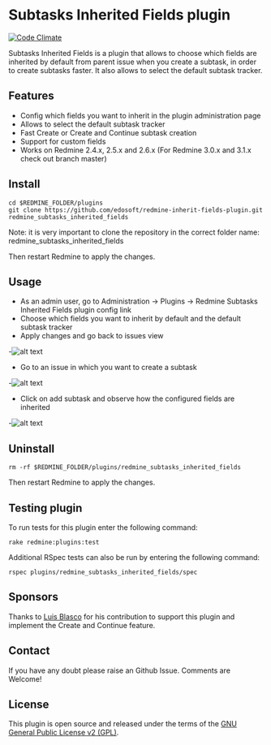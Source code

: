 # Subtasks Inherited Fields plugin
[![Code Climate](https://codeclimate.com/github/edosoft/redmine-inherit-fields-plugin.png)](https://codeclimate.com/github/edosoft/redmine-inherit-fields-plugin)

Subtasks Inherited Fields is a plugin that allows to choose which fields are inherited by default from parent issue when you create a subtask, in order to create subtasks faster. It also allows to select the default subtask tracker.

## Features

* Config which fields you want to inherit in the plugin administration page
* Allows to select the default subtask tracker
* Fast Create or Create and Continue subtask creation
* Support for custom fields
* Works on Redmine 2.4.x, 2.5.x and 2.6.x (For Redmine 3.0.x and 3.1.x check out branch master)

## Install

```
cd $REDMINE_FOLDER/plugins
git clone https://github.com/edosoft/redmine-inherit-fields-plugin.git redmine_subtasks_inherited_fields
```
Note: it is very important to clone the repository in the correct folder name: redmine\_subtasks\_inherited\_fields

Then restart Redmine to apply the changes.
 
## Usage 

* As an admin user, go to Administration -> Plugins -> Redmine Subtasks Inherited Fields plugin config link
* Choose which fields you want to inherit by default and the default subtask tracker
* Apply changes and go back to issues view

-![alt text](http://i.imgur.com/72vkngQ.png)

* Go to an issue in which you want to create a subtask

-![alt text](http://i.imgur.com/6KPIyNq.png)

* Click on add subtask and observe how the configured fields are inherited

-![alt text](http://i.imgur.com/UwdP78K.png)

## Uninstall

```
rm -rf $REDMINE_FOLDER/plugins/redmine_subtasks_inherited_fields 
```
Then restart Redmine to apply the changes.

## Testing plugin

To run tests for this plugin enter the following command:

```
rake redmine:plugins:test 
```

Additional RSpec tests can also be run by entering the following command:

```
rspec plugins/redmine_subtasks_inherited_fields/spec
```

## Sponsors

Thanks to [Luis Blasco](http://www.luisblasco.com) for his contribution to support this plugin and implement the Create and Continue feature.

## Contact

If you have any doubt please raise an Github Issue. Comments are Welcome!

## License

This plugin is open source and released under the terms of the [GNU General Public License v2 (GPL)](http://www.gnu.org/licenses/old-licenses/gpl-2.0.html).
